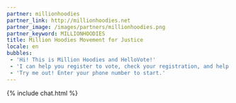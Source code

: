 ```yaml
---
partner: millionhoodies
partner_link: http://millionhoodies.net
partner_image: /images/partners/millionhoodies.png
partner_keyword: MILLIONHOODIES
title: Million Hoodies Movement for Justice
locale: en
bubbles:
 - 'Hi! This is Million Hoodies and HelloVote!'
 - 'I can help you register to vote, check your registration, and help your friends register.'
 - 'Try me out! Enter your phone number to start.'
---
```

{% include chat.html %}



